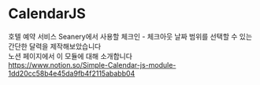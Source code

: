 # CalendarJS
호텔 예약 서비스 Seanery에서 사용할 체크인 - 체크아웃 날짜 범위를 선택할 수 있는 간단한 달력을 제작해보았습니다  
노션 페이지에서 이 모듈에 대해 소개합니다  
https://www.notion.so/Simple-Calendar-js-module-1dd20cc58b4e45da9fb4f2115ababb04  
